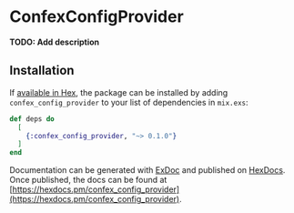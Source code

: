 # ConfexConfigProvider

**TODO: Add description**

## Installation

If [available in Hex](https://hex.pm/docs/publish), the package can be installed
by adding `confex_config_provider` to your list of dependencies in `mix.exs`:

```elixir
def deps do
  [
    {:confex_config_provider, "~> 0.1.0"}
  ]
end
```

Documentation can be generated with [ExDoc](https://github.com/elixir-lang/ex_doc)
and published on [HexDocs](https://hexdocs.pm). Once published, the docs can
be found at [https://hexdocs.pm/confex_config_provider](https://hexdocs.pm/confex_config_provider).

